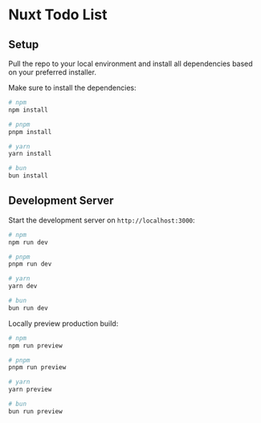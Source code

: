 # Nuxt Todo List

## Setup

Pull the repo to your local environment and install all dependencies based on your preferred installer.

Make sure to install the dependencies:

```bash
# npm
npm install

# pnpm
pnpm install

# yarn
yarn install

# bun
bun install
```

## Development Server

Start the development server on `http://localhost:3000`:

```bash
# npm
npm run dev

# pnpm
pnpm run dev

# yarn
yarn dev

# bun
bun run dev
```
Locally preview production build:

```bash
# npm
npm run preview

# pnpm
pnpm run preview

# yarn
yarn preview

# bun
bun run preview
```
